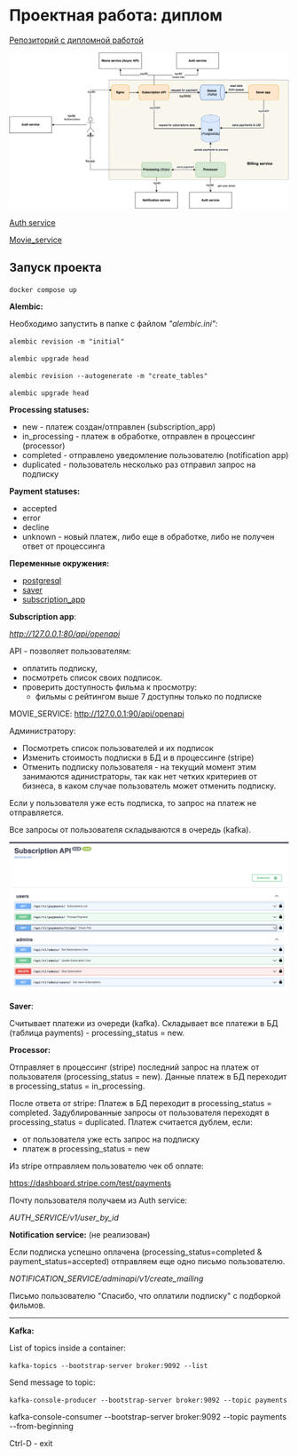 # Проектная работа: диплом

[Репозиторий c дипломной работой](https://github.com/NataliaLaktyushkina/graduate_work)

![Схема](scheme/billing_scheme.png)

[Auth service](https://github.com/NataliaLaktyushkina/Auth_sprint_2)

[Movie_service](https://github.com/NataliaLaktyushkina/Sprint_4_Async_API)

## Запуск проекта
`docker compose up`

**Alembic:**

Необходимо запустить в папке с файлом *"alembic.ini":*

`alembic revision -m "initial"`

`alembic upgrade head`

`alembic revision --autogenerate -m "create_tables"`

`alembic upgrade head`

**Processing statuses:**
- new - платеж создан/отправлен (subscription_app)
- in_processing - платеж в обработке, отправлен в процессинг (processor)
- completed -  отправлено уведомление пользователю (notification app)
- duplicated - пользователь несколько раз отправил запрос на подписку

**Payment statuses:**
- accepted
- error
- decline
- unknown - новый платеж, либо еще в обработке, либо не получен ответ от процессинга


**Переменные окружения:**
- [postgresql](docker/postgres/.env.example)
- [saver](saver/app/core/.env.example)
- [subscription_app](subscription_app/src/core/.env.example)

**Subscription app**:

*http://127.0.0.1:80/api/openapi*

API - позволяет пользователям:
- оплатить подписку,
- посмотреть список своих подписок.
- проверить доступность фильма к просмотру:
  - фильмы с рейтингом выше 7 доступны только по подписке

MOVIE_SERVICE: http://127.0.0.1:90/api/openapi


Администратору:
- Посмотреть список пользователей и их подписок
- Изменить стоимость подписки в БД и в процессинге (stripe)
- Отменить подписку пользователя - на текущий момент этим занимаются адинистраторы,
так как нет четких критeриев от бизнеса, в каком случае пользователь может отменить подписку.

Если у пользователя уже есть подписка, то запрос на платеж не отправляется.

Все запросы от пользователя складываются в очередь (kafka).

![Endpoints](scheme/API.png)

**Saver**:

Считывает платежи из очереди (kafka).
Складывает все платежи в БД (таблица payments) - processing_status = new.

**Processor:**

Отправляет в процессинг (stripe) последний запрос на платеж от пользователя (processing_status = new).
Данные платеж в БД переходит в processing_status = in_processing.

После ответа от stripe:
Платеж в БД переходит в processing_status = completed.
Задублированные запросы от пользователя переходят в  processing_status = duplicated.
Платеж считается дублем, если:
 - от пользователя уже есть запрос на подписку
 - платеж в processing_status = new

Из stripe отправляем пользователю чек об оплате:

https://dashboard.stripe.com/test/payments

Почту пользователя получаем из Auth service:

*AUTH_SERVICE/v1/user_by_id*

**Notification service:** (не реализован)

Если подписка успешно оплачена (processing_status=completed & payment_status=accepted) отправляем еще одно письмо пользователю.

*NOTIFICATION_SERVICE/adminapi/v1/create_mailing*

Письмо пользователю "Спасибо, что оплатили подписку" с подборкой фильмов.

----
**Kafka:**

List of topics inside a container:

`kafka-topics --bootstrap-server broker:9092 --list`

Send message to topic:

`kafka-console-producer --bootstrap-server broker:9092 --topic payments`

kafka-console-consumer --bootstrap-server broker:9092 --topic payments --from-beginning

Ctrl-D - exit

